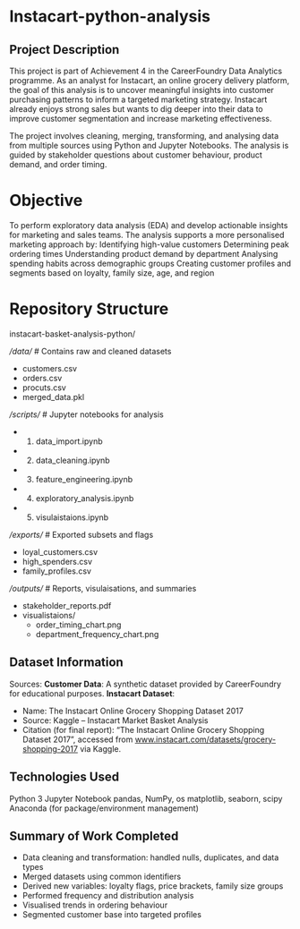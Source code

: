 # Instacart-python-analysis

##  Project Description
This project is part of Achievement 4 in the CareerFoundry Data Analytics programme. As an analyst for Instacart, an online grocery delivery platform, the goal of this analysis is to uncover meaningful insights into customer purchasing patterns to inform a targeted marketing strategy. Instacart already enjoys strong sales but wants to dig deeper into their data to improve customer segmentation and increase marketing effectiveness.

The project involves cleaning, merging, transforming, and analysing data from multiple sources using Python and Jupyter Notebooks. The analysis is guided by stakeholder questions about customer behaviour, product demand, and order timing.

# Objective
To perform exploratory data analysis (EDA) and develop actionable insights for marketing and sales teams. The analysis supports a more personalised marketing approach by:
Identifying high-value customers
Determining peak ordering times
Understanding product demand by department
Analysing spending habits across demographic groups
Creating customer profiles and segments based on loyalty, family size, age, and region

# Repository Structure
instacart-basket-analysis-python/

*/data/*                   # Contains raw and cleaned datasets
- customers.csv
- orders.csv
- procuts.csv
- merged_data.pkl

*/scripts/*                   # Jupyter notebooks for analysis
- 01. data_import.ipynb
- 02. data_cleaning.ipynb
- 03. feature_engineering.ipynb
- 04. exploratory_analysis.ipynb
- 05. visulaistaions.ipynb

*/exports/*                   # Exported subsets and flags
- loyal_customers.csv
- high_spenders.csv
- family_profiles.csv

*/outputs/*                   # Reports, visulaisations, and summaries
- stakeholder_reports.pdf
- visualistaions/
  - order_timing_chart.png
  - department_frequency_chart.png

## Dataset Information
Sources:
**Customer Data**: A synthetic dataset provided by CareerFoundry for educational purposes.
**Instacart Dataset**:
- Name: The Instacart Online Grocery Shopping Dataset 2017
- Source: Kaggle – Instacart Market Basket Analysis
- Citation (for final report): “The Instacart Online Grocery Shopping Dataset 2017”, accessed from www.instacart.com/datasets/grocery-shopping-2017 via Kaggle.

## Technologies Used
Python 3
Jupyter Notebook
pandas, NumPy, os
matplotlib, seaborn, scipy
Anaconda (for package/environment management)

## Summary of Work Completed
- Data cleaning and transformation: handled nulls, duplicates, and data types
- Merged datasets using common identifiers
- Derived new variables: loyalty flags, price brackets, family size groups
- Performed frequency and distribution analysis
- Visualised trends in ordering behaviour
- Segmented customer base into targeted profiles
